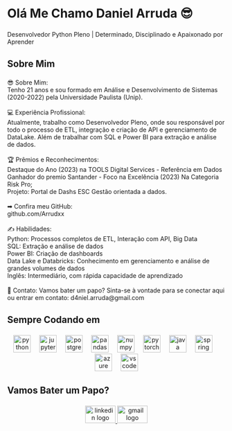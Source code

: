 <h1 align="left">Olá Me Chamo Daniel Arruda 😎</h1>

###

<p align="left">Desenvolvedor Python Pleno | Determinado, Disciplinado e Apaixonado por Aprender</p>

###

<h2 align="left">Sobre Mim</h2>

###

<p align="left">😎 Sobre Mim: <br>Tenho 21 anos e sou formado em Análise e Desenvolvimento de Sistemas (2020-2022) pela Universidade Paulista (Unip).<br><br>💻 Experiência Profissional: <br>Atualmente, trabalho como Desenvolvedor Pleno, onde sou responsável por todo o processo de ETL, integração e criação de API e gerenciamento de DataLake. Além de trabalhar com SQL e Power BI para extração e análise de dados.<br><br>🏆 Prêmios e Reconhecimentos:<br>Destaque do Ano (2023) na TOOLS Digital Services - Referência em Dados<br>Ganhador do premio Santander - Foco na Excelência (2023) Na Categoria Risk Pro;<br>Projeto: Portal de Dashs ESC Gestão orientada a dados.<br><br>➡ Confira meu GitHub: <br>github.com/Arrudxx<br><br>✍️ Habilidades:<br>Python: Processos completos de ETL, Interação com API, Big Data<br>SQL: Extração e análise de dados<br>Power BI: Criação de dashboards<br>Data Lake e Databricks: Conhecimento em gerenciamento e análise de grandes volumes de dados<br>Inglês: Intermediário, com rápida capacidade de aprendizado<br><br>📧 Contato: Vamos bater um papo? Sinta-se à vontade para se conectar aqui ou entrar em contato: d4niel.arruda@gmail.com</p>

###

<h2 align="left">Sempre Codando em</h2>

###

<div align="center">
  <img src="https://cdn.jsdelivr.net/gh/devicons/devicon/icons/python/python-original.svg" height="40" alt="python logo"  />
  <img width="12" />
  <img src="https://cdn.jsdelivr.net/gh/devicons/devicon/icons/jupyter/jupyter-original.svg" height="40" alt="jupyter logo"  />
  <img width="12" />
  <img src="https://cdn.jsdelivr.net/gh/devicons/devicon/icons/postgresql/postgresql-original.svg" height="40" alt="postgresql logo"  />
  <img width="12" />
  <img src="https://cdn.jsdelivr.net/gh/devicons/devicon/icons/pandas/pandas-original.svg" height="40" alt="pandas logo"  />
  <img width="12" />
  <img src="https://cdn.simpleicons.org/numpy/013243" height="40" alt="numpy logo"  />
  <img width="12" />
  <img src="https://cdn.simpleicons.org/pytorch/EE4C2C" height="40" alt="pytorch logo"  />
  <img width="12" />
  <img src="https://cdn.jsdelivr.net/gh/devicons/devicon/icons/java/java-original.svg" height="40" alt="java logo"  />
  <img width="12" />
  <img src="https://cdn.jsdelivr.net/gh/devicons/devicon/icons/spring/spring-original.svg" height="40" alt="spring logo"  />
  <img width="12" />
  <img src="https://cdn.jsdelivr.net/gh/devicons/devicon/icons/azure/azure-original.svg" height="40" alt="azure logo"  />
  <img width="12" />
  <img src="https://cdn.jsdelivr.net/gh/devicons/devicon/icons/vscode/vscode-original.svg" height="40" alt="vscode logo"  />
</div>

###

<h2 align="left">Vamos Bater um Papo?</h2>

###

<div align="center">
  <a href="https://www.linkedin.com/in/daniel-arruda-devpython/" target="_blank">
    <img src="https://raw.githubusercontent.com/maurodesouza/profile-readme-generator/master/src/assets/icons/social/linkedin/default.svg" width="70" height="40" alt="linkedin logo"  />
  </a>
  <a href="d4niel.arruda@gmail.com" target="_blank">
    <img src="https://raw.githubusercontent.com/maurodesouza/profile-readme-generator/master/src/assets/icons/social/gmail/default.svg" width="70" height="40" alt="gmail logo"  />
  </a>
</div>

###
